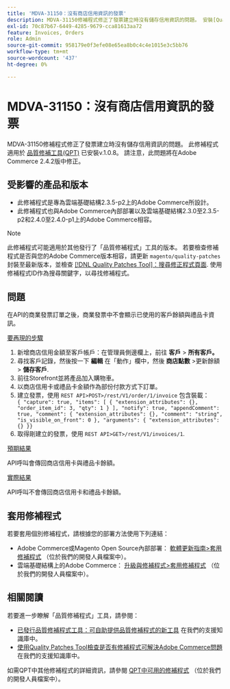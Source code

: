 ```yaml
---
title: 'MDVA-31150：沒有商店信用資訊的發票'
description: MDVA-31150修補程式修正了發票建立時沒有儲存信用資訊的問題。 安裝[Quality Patches Tool (QPT)](/help/announcements/adobe-commerce-announcements/magento-quality-patches-released-new-tool-to-self-serve-quality-patches.md) v.1.0.8時，即可使用此修補程式。 請注意，此問題將在Adobe Commerce 2.4.2版中修正。
exl-id: 70c87b67-6449-4285-9679-cca81613aa72
feature: Invoices, Orders
role: Admin
source-git-commit: 958179e0f3efe08e65ea8b0c4c4e1015e3c5bb76
workflow-type: tm+mt
source-wordcount: '437'
ht-degree: 0%

---
```


# MDVA-31150：沒有商店信用資訊的發票

MDVA-31150修補程式修正了發票建立時沒有儲存信用資訊的問題。 此修補程式適用於 [品質修補工具(QPT)](/help/announcements/adobe-commerce-announcements/magento-quality-patches-released-new-tool-to-self-serve-quality-patches.md) 已安裝v.1.0.8。 請注意，此問題將在Adobe Commerce 2.4.2版中修正。

## 受影響的產品和版本

* 此修補程式是專為雲端基礎結構2.3.5-p2上的Adobe Commerce所設計。
* 此修補程式也與Adobe Commerce內部部署以及雲端基礎結構2.3.0至2.3.5-p2和2.4.0至2.4.0-p1上的Adobe Commerce相容。

>[!NOTE]
>
>此修補程式可能適用於其他發行了「品質修補程式」工具的版本。 若要檢查修補程式是否與您的Adobe Commerce版本相容，請更新 `magento/quality-patches` 封裝至最新版本，並檢查 [[!DNL Quality Patches Tool]：搜尋修正程式頁面](https://devdocs.magento.com/quality-patches/tool.html#patch-grid). 使用修補程式ID作為搜尋關鍵字，以尋找修補程式。

## 問題

在API的商業發票訂單之後，商業發票中不會顯示已使用的客戶餘額與禮品卡資訊。

<u>要再現的步驟</u>

1. 新增商店信用金額至客戶帳戶：在管理員側邊欄上，前往 **客戶** > **所有客戶。**
1. 尋找客戶記錄，然後按一下 **編輯** 在「動作」欄中，然後 **商店點數** >更新餘額> **儲存客戶**.
1. 前往Storefront並將產品加入購物車。
1. 以商店信用卡或禮品卡金額作為部份付款方式下訂單。
1. 建立發票，使用 `REST API>POST>/rest/V1/order/1/invoice` 包含裝載：    ```    { "capture": true, "items": [ { "extension_attributes": {}, "order_item_id": 3, "qty": 1 } ], "notify": true, "appendComment": true, "comment": { "extension_attributes": {}, "comment": "string", "is_visible_on_front": 0 }, "arguments": { "extension_attributes": {} }}    ```
1. 取得剛建立的發票，使用 `REST API>GET>/rest/V1/invoices/1`.

<u>預期結果</u>

API呼叫會傳回商店信用卡與禮品卡餘額。

<u>實際結果</u>

API呼叫不會傳回商店信用卡和禮品卡餘額。

## 套用修補程式

若要套用個別修補程式，請根據您的部署方法使用下列連結：

* Adobe Commerce或Magento Open Source內部部署： [軟體更新指南>套用修補程式](https://devdocs.magento.com/guides/v2.4/comp-mgr/patching/mqp.html) （位於我們的開發人員檔案中）。
* 雲端基礎結構上的Adobe Commerce： [升級與修補程式>套用修補程式](https://devdocs.magento.com/cloud/project/project-patch.html) （位於我們的開發人員檔案中）。

## 相關閱讀

若要進一步瞭解「品質修補程式」工具，請參閱：

* [已發行品質修補程式工具：可自助提供品質修補程式的新工具](/help/announcements/adobe-commerce-announcements/magento-quality-patches-released-new-tool-to-self-serve-quality-patches.md) 在我們的支援知識庫中。
* [使用Quality Patches Tool檢查是否有修補程式可解決Adobe Commerce問題](/help/support-tools/patches-available-in-qpt-tool/check-patch-for-magento-issue-with-magento-quality-patches.md) 在我們的支援知識庫中。

如需QPT中其他修補程式的詳細資訊，請參閱 [QPT中可用的修補程式](https://devdocs.magento.com/quality-patches/tool.html#patch-grid) （位於我們的開發人員檔案中）。
